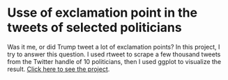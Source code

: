 # Usse of exclamation point in the tweets of selected politicians

Was it me, or did Trump tweet a lot of exclamation points? In this project, I try to answer this question. I used rtweet to scrape a few thousand tweets from the Twitter handle of 10 politicians, then I used ggplot to visualize the result. [Click here to see the project](https://sites.google.com/view/simone-rambotti/portfolio/exclamation_points). 
